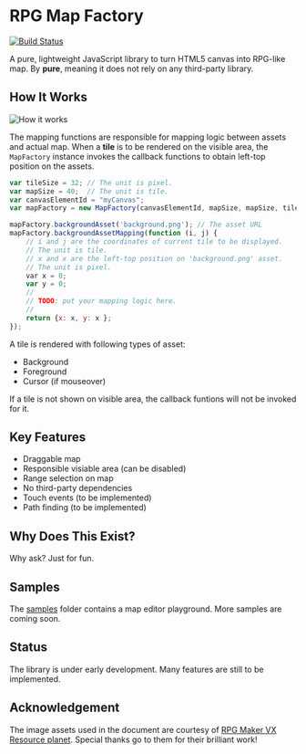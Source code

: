# RPG Map Factory

[![Build Status](https://travis-ci.org/rvhuang/rpg-map-factory.svg?branch=master)](https://travis-ci.org/rvhuang/rpg-map-factory)

A pure, lightweight JavaScript library to turn HTML5 canvas into RPG-like map. By **pure**, meaning it does not rely on any third-party library.

## How It Works

![How it works](https://github.com/rvhuang/rpg-map-factory/blob/master/doc/image/how-it-works.png)

The mapping functions are responsible for mapping logic between assets and actual map. When a **tile** is to be rendered on the visible area, the `MapFactory` instance invokes the callback functions to obtain left-top position on the assets.

```javascript
var tileSize = 32; // The unit is pixel. 
var mapSize = 40;  // The unit is tile.
var canvasElementId = "myCanvas";
var mapFactory = new MapFactory(canvasElementId, mapSize, mapSize, tileSize, tileSize);

mapFactory.backgroundAsset('background.png'); // The asset URL
mapFactory.backgroundAssetMapping(function (i, j) {
    // i and j are the coordinates of current tile to be displayed.
    // The unit is tile.
    // x and x are the left-top position on 'background.png' asset. 
    // The unit is pixel.
    var x = 0;
    var y = 0;
    //
    // TODO: put your mapping logic here.
    //
    return {x: x, y: x };
});
```

A tile is rendered with following types of asset:

* Background
* Foreground
* Cursor (if mouseover)

If a tile is not shown on visible area, the callback funtions will not be invoked for it. 

## Key Features

* Draggable map
* Responsible visiable area (can be disabled)
* Range selection on map
* No third-party dependencies
* Touch events (to be implemented)
* Path finding (to be implemented)

## Why Does This Exist?

Why ask? Just for fun.

## Samples

The [samples](samples) folder contains a map editor playground. More samples are coming soon.

## Status

The library is under early development. Many features are still to be implemented. 

## Acknowledgement

The image assets used in the document are courtesy of [RPG Maker VX Resource planet](https://vxresource.wordpress.com/). Special thanks go to them for their brilliant work!

